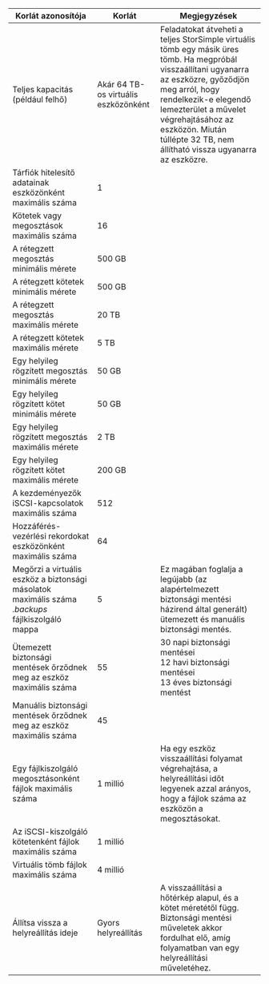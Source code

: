

| **Korlát azonosítója** | **Korlát** | **Megjegyzések** |
| --- | --- | --- |
| Teljes kapacitás (például felhő) |Akár 64 TB-os virtuális eszközönként |Feladatokat átveheti a teljes StorSimple virtuális tömb egy másik üres tömb. Ha megpróbál visszaállítani ugyanarra az eszközre, győződjön meg arról, hogy rendelkezik-e elegendő lemezterület a művelet végrehajtásához az eszközön. Miután túllépte 32 TB, nem állítható vissza ugyanarra az eszközre. |
| Tárfiók hitelesítő adatainak eszközönként maximális száma |1 | |
| Kötetek vagy megosztások maximális száma |16 | |
| A rétegzett megosztás minimális mérete |500 GB | |
| A rétegzett kötetek minimális mérete |500 GB | |
| A rétegzett megosztás maximális mérete |20 TB | |
| A rétegzett kötetek maximális mérete |5 TB | |
| Egy helyileg rögzített megosztás minimális mérete |50 GB | |
| Egy helyileg rögzített kötet minimális mérete |50 GB | |
| Egy helyileg rögzített megosztás maximális mérete |2 TB | |
| Egy helyileg rögzített kötet maximális mérete |200 GB | |
| A kezdeményezők iSCSI-kapcsolatok maximális száma |512 | |
| Hozzáférés-vezérlési rekordokat eszközönként maximális száma |64 | |
| Megőrzi a virtuális eszköz a biztonsági másolatok maximális száma *.backups* fájlkiszolgáló mappa |5 |Ez magában foglalja a legújabb (az alapértelmezett biztonsági mentési házirend által generált) ütemezett és manuális biztonsági mentés. |
| Ütemezett biztonsági mentések őrződnek meg az eszköz maximális száma |55 |30 napi biztonsági mentései<br>12 havi biztonsági mentései<br>13 éves biztonsági mentést |
| Manuális biztonsági mentések őrződnek meg az eszköz maximális száma |45 | |
| Egy fájlkiszolgáló megosztásonként fájlok maximális száma |1 millió |Ha egy eszköz visszaállítási folyamat végrehajtása, a helyreállítási időt legyenek azzal arányos, hogy a fájlok száma az eszközön a megosztásokat. |
| Az iSCSI-kiszolgáló kötetenként fájlok maximális száma |1 millió | |
| Virtuális tömb fájlok maximális száma |4 millió | |
| Állítsa vissza a helyreállítás ideje |Gyors helyreállítás |A visszaállítási a hőtérkép alapul, és a kötet méretétől függ.<br>Biztonsági mentési műveletek akkor fordulhat elő, amíg folyamatban van egy helyreállítási műveletéhez. |

